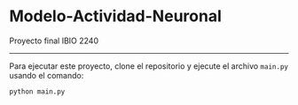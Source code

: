 # Modelo-Actividad-Neuronal
Proyecto final IBIO 2240

---
Para ejecutar este proyecto, clone el repositorio y ejecute el archivo <code>main.py</code> usando el comando:
```console 
python main.py
```

